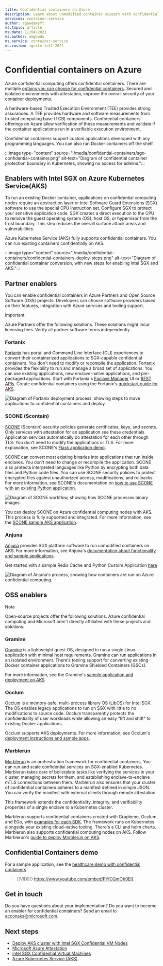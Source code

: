 ```yaml
---
title: Confidential containers on Azure
description: Learn about unmodified container support with confidential containers.
services: container-service
author: agowdamsft
ms.topic: article
ms.date: 11/04/2021
ms.author: amgowda
ms.service: container-service
ms.custom: ignite-fall-2021
---
```


# Confidential containers on Azure

Azure confidential computing offers confidential containers. There are multiple [options you can choose for confidential containers](choose-confidential-containers-offerings.md). Secured and isolated environments with attestation, improve the overall security of your container deployments. 

A hardware-based Trusted Execution Environment (TEE) provides strong assurances. A TEE provides hardware and software measurements from trusted computing base (TCB) components. Confidential containers offerings on Azure allow verification of these measurements and validate if the container applications run in a verifiable execution environment.

Confidential containers support custom applications developed with any programming languages. You can also run Docker containers off the shelf.

:::image type="content" source="./media/confidential-containers/sgx-confidential-container.png" alt-text="Diagram of confidential container protection boundary in Kubernetes, showing no access for admins.":::

## Enablers with Intel SGX on Azure Kubernetes Service(AKS)

 To run an existing Docker container, applications on confidential computing nodes require an abstraction layer or Intel Software Guard Extensions (SGX) software to use the special CPU instruction set. Configure SGX to protect your sensitive application code. SGX creates a direct execution to the CPU to remove the guest operating system (OS), host OS, or hypervisor from the trust boundary. This step reduces the overall surface attack areas and vulnerabilities.

Azure Kubernetes Service (AKS) fully supports confidential containers. You can run existing containers confidentially on AKS.

:::image type="content" source="./media/confidential-containers/confidential-containers-deploy-steps.png" alt-text="Diagram of confidential container conversion, with new steps for enabling Intel SGX and AKS.":::

## Partner enablers

You can enable confidential containers in Azure Partners and Open Source Software (OSS) projects. Developers can choose software providers based on their features, integration with Azure services and tooling support. 

> [!IMPORTANT]
> Azure Partners offer the following solutions. These solutions might incur licensing fees. Verify all partner software terms independently. 

### Fortanix

[Fortanix](https://www.fortanix.com/) has portal and Command Line Interface (CLI) experiences to convert their containerized applications to SGX-capable confidential containers. You don't need to modify or recompile the application. Fortanix provides the flexibility to run and manage a broad set of applications. You can use existing applications, new enclave-native applications, and pre-packaged applications. Start with Fortanix's [Enclave Manager](https://em.fortanix.com/) UI or [REST APIs](https://www.fortanix.com/api/em/). Create confidential containers using the Fortanix's [quickstart guide for AKS](https://support.fortanix.com/hc/en-us/articles/360049658291-Fortanix-Confidential-Container-on-Azure-Kubernetes-Service).

![Diagram of Fortanix deployment process, showing steps to move applications to confidential containers and deploy.](./media/confidential-containers/fortanix-confidential-containers-flow.png)

### SCONE (Scontain)

[SCONE](https://scontain.com/) (Scontain) security policies generate certificates, keys, and secrets. Only services with attestation for an application see these credentials. Application services automatically do attestation for each other through TLS. You don't need to modify the applications or TLS. For more explanation, see SCONE's [Flask application demo](https://sconedocs.github.io/flask_demo/).

SCONE can convert most existing binaries into applications that run inside enclaves. You don't need to change or recompile the application. SCONE also protects interpreted languages like Python by encrypting both data files and Python code files. You can use SCONE security policies to protect encrypted files against unauthorized access, modifications, and rollbacks. For more information, see SCONE's documentation on [how to use SCONE with an existing Python application](https://sconedocs.github.io/sconify_image/).

![Diagram of SCONE workflow, showing how SCONE processes binary images.](./media/confidential-containers/scone-workflow.png)

You can deploy SCONE on Azure confidential computing nodes with AKS. This process is fully supported and integrated. For more information, see the [SCONE sample AKS application](https://sconedocs.github.io/aks/).

### Anjuna

[Anjuna](https://www.anjuna.io/) provides SGX platform software to run unmodified containers on AKS. For more information, see Anjuna's [documentation about functionality and sample applications](https://www.anjuna.io/microsoft-azure-confidential-computing-aks-lp).

Get started with a sample Redis Cache and Python Custom Application [here](https://www.anjuna.io/microsoft-azure-confidential-computing-aks-lp)

![Diagram of Anjuna's process, showing how containers are run on Azure confidential computing.](media/confidential-containers/anjuna-process-flow.png)

## OSS enablers

> [!NOTE]
> Open-source projects offer the following solutions. Azure confidential computing and Microsoft aren't directly affiliated with these projects and solutions.  

### Gramine

[Gramine](https://grapheneproject.io/) is a lightweight guest OS, designed to run a single Linux application with minimal host requirements. Gramine can run applications in an isolated environment. There's tooling support for converting existing Docker container applications to Gramine Shielded Containers (GSCs).

For more information, see the Gramine's [sample application and deployment on AKS](https://graphene.readthedocs.io/en/latest/cloud-deployment.html#azure-kubernetes-service-aks)

### Occlum

[Occlum](https://occlum.io/) is a memory-safe, multi-process library OS (LibOS) for Intel SGX. The OS enables legacy applications to run on SGX with little to no modifications to source code. Occlum transparently protects the confidentiality of user workloads while allowing an easy "lift and shift" to existing Docker applications.

Occlum supports AKS deployments. For more information, see Occlum's [deployment instructions and sample apps](https://github.com/occlum/occlum/blob/master/docs/azure_aks_deployment_guide.md).

### Marblerun

[Marblerun](https://marblerun.sh/) is an orchestration framework for confidential containers. You can run and scale confidential services on SGX-enabled Kubernetes. Marblerun takes care of boilerplate tasks like verifying the services in your cluster, managing secrets for them, and establishing enclave-to-enclave mTLS connections between them. Marblerun also ensures that your cluster of confidential containers adheres to a manifest defined in simple JSON. You can verify the manifest with external clients through remote attestation.

This framework extends the confidentiality, integrity, and verifiability properties of a single enclave to a Kubernetes cluster.

Marblerun supports confidential containers created with Graphene, Occlum, and EGo, with [examples for each SDK](https://docs.edgeless.systems/marblerun/#/examples?id=examples). The framework runs on Kubernetes alongside your existing cloud-native tooling. There's a CLI and helm charts. Marblerun also supports confidential computing nodes on AKS. Follow Marblerun's [guide to deploy Marblerun on AKS](https://docs.edgeless.systems/marblerun/#/deployment/cloud?id=cloud-deployment).

## Confidential Containers demo

For a sample application, see the [healthcare demo with confidential containers](https://github.com/Azure-Samples/confidential-container-samples/blob/main/confidential-healthcare-scone-confinf-onnx/README.md). 

> [!VIDEO https://www.youtube.com/embed/PiYCQmOh0EI]


## Get in touch

Do you have questions about your implementation? Do you want to become an enabler for confidential containers? Send an email to <acconaks@microsoft.com>.

## Next steps

- [Deploy AKS cluster with Intel SGX Confidential VM Nodes](./confidential-enclave-nodes-aks-get-started.md)
- [Microsoft Azure Attestation](../attestation/overview.md)
- [Intel SGX Confidential Virtual Machines](virtual-machine-solutions-sgx.md)
- [Azure Kubernetes Service (AKS)](../aks/intro-kubernetes.md)
